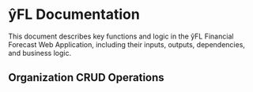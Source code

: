 # ŷFL Documentation

This document describes key functions and logic in the ŷFL Financial Forecast Web Application, including their inputs, outputs, dependencies, and business logic.

## Organization CRUD Operations
